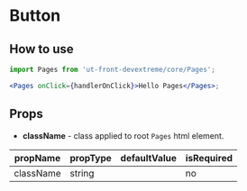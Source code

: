 # Button

## How to use

```jsx
import Pages from 'ut-front-devextreme/core/Pages';

<Pages onClick={handlerOnClick}>Hello Pages</Pages>;
```

## Props

- **className** - class applied to root `Pages` html element.

| propName  | propType | defaultValue | isRequired |
| --------- | -------- | ------------ | ---------- |
| className | string   |              | no         |
